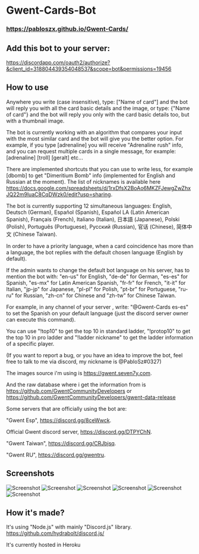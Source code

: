 # Gwent-Cards-Bot

### https://pabloszx.github.io/Gwent-Cards/

## Add this bot to your server:
https://discordapp.com/oauth2/authorize?&client_id=318804439354048537&scope=bot&permissions=19456

## How to use
Anywhere you write (case insensitive), type: ["Name of card"] and the bot will reply you with all the card basic details and the image,
or type: {"Name of card"} and the bot will reply you only with the card basic details too, but with a thumbnail image.

The bot is currently working with an algorithm that compares your input with the most similar card and the bot will give you the better option. For example, if you type [adrenaline] you will receive "Adrenaline rush" info, and you can request multiple cards in a single message, for example: [adrenaline] [troll] [geralt] etc...

There are implemented shortcuts that you can use to write less, for example [dbomb] to get "Dimeritium Bomb" info (implemented for English and Russian at the moment).
The list of nicknames is available here https://docs.google.com/spreadsheets/d/1rxDfsX2BoAo6MKZFJewgZwZhxJQ22m9luaC8CqDWzk0/edit?usp=sharing.

The bot is currently supporting 12 simultaneous languages: English, Deutsch (German), Español (Spanish), Español LA (Latin American Spanish), Français (French), Italiano (Italian), 日本語 (Japanese), Polski (Polish), Português (Portuguese), Русский (Russian), 官话 (Chinese), 简体中文 (Chinese Taiwan).

In order to have a priority language, when a card coincidence has more than a language, the bot replies with the default chosen language (English by default).

If the admin wants to change the default bot language on his server, has to mention the bot with: "en-us" for English, "de-de" for German,
"es-es" for Spanish, "es-mx" for Latin American Spanish, "fr-fr" for French, "it-it" for Italian, "jp-jp" for Japanese,
"pl-pl" for Polish, "pt-br" for Portuguese, "ru-ru" for Russian, "zh-cn" for Chinese and "zh-tw" for Chinese Taiwan.

For example, in any channel of your server , write: "\@Gwent-Cards es-es" to set the Spanish on your default language (just the discord server owner can execute this command).

You can use "!top10" to get the top 10 in standard ladder, "!protop10" to get the top 10 in pro ladder and "!ladder nickname" to get the ladder information of a specific player.

(If you want to report a bug, or you have an idea to improve the bot, feel free to talk to me via discord, my nickname is @PabloSz#0327)

The images source i'm using is https://gwent.seven7y.com.

And the raw database where i get the information from is https://github.com/GwentCommunityDevelopers or https://github.com/GwentCommunityDevelopers/gwent-data-release

Some servers that are officially using the bot are:

"Gwent Esp", https://discord.gg/8ceWwck.

Official Gwent discord server, https://discord.gg/DTPYChN.

"Gwent Taiwan", https://discord.gg/CRJbjsq.

"Gwent RU", https://discord.gg/gwentru.

## Screenshots
![Screenshot](https://i.imgur.com/PobiHkg.png)
![Screenshot](https://i.imgur.com/VdrtS9O.png)
![Screenshot](https://i.imgur.com/9df3Vhi.png)
![Screenshot](https://i.imgur.com/5NGRqI1.png)
![Screenshot](https://i.imgur.com/WYYqmKV.png)
![Screenshot](https://i.imgur.com/zX7e8J0.png)
## How it's made?
It's using "Node.js" with mainly "Discord.js" library.
https://github.com/hydrabolt/discord.js/

It's currently hosted in Heroku
